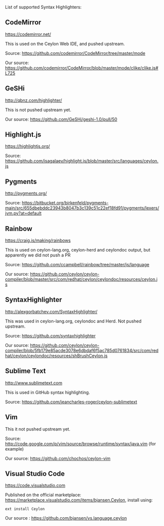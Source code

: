 List of supported Syntax Highlighters:

## CodeMirror

https://codemirror.net/

This is used on the Ceylon Web IDE, and pushed upstream.

Source: https://github.com/codemirror/CodeMirror/tree/master/mode

Our source: https://github.com/codemirror/CodeMirror/blob/master/mode/clike/clike.js#L725

## GeSHi

http://qbnz.com/highlighter/

This is not pushed upstream yet.

Our source: https://github.com/GeSHi/geshi-1.0/pull/50

## Highlight.js

https://highlightjs.org/

Source: https://github.com/isagalaev/highlight.js/blob/master/src/languages/ceylon.js

## Pygments

http://pygments.org/

Source: https://bitbucket.org/birkenfeld/pygments-main/src/655dbebddc23943b8047b3c139c51c22ef18fd91/pygments/lexers/jvm.py?at=default

## Rainbow

https://craig.is/making/rainbows

This is used on ceylon-lang.org, ceylon-herd and ceylondoc output, but apparently we did not push a PR

Source: https://github.com/ccampbell/rainbow/tree/master/js/language

Our source: https://github.com/ceylon/ceylon-compiler/blob/master/src/com/redhat/ceylon/ceylondoc/resources/ceylon.js

## SyntaxHighlighter

http://alexgorbatchev.com/SyntaxHighlighter/

This was used in ceylon-lang.org, ceylondoc and Herd. Not pushed upstream.

Source: https://github.com/syntaxhighlighter

Our source: https://github.com/ceylon/ceylon-compiler/blob/5fb179e85acde3078e6dbdaf6f5ac785d0761834/src/com/redhat/ceylon/ceylondoc/resources/shBrushCeylon.js

## Sublime Text

http://www.sublimetext.com

This is used in GitHub syntax highlighting.

Source: https://github.com/jeancharles-roger/ceylon-sublimetext

## Vim

This it not pushed upstream yet.

Source: http://code.google.com/p/vim/source/browse/runtime/syntax/java.vim (for example)

Our source: https://github.com/chochos/ceylon-vim

## Visual Studio Code

https://code.visualstudio.com

Published on the official marketplace: https://marketplace.visualstudio.com/items/bjansen.Ceylon, install using:

    ext install Ceylon

Our source : https://github.com/bjansen/vs.language.ceylon
